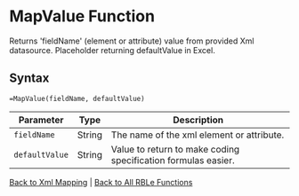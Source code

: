# MapValue Function

Returns 'fieldName' (element or attribute) value from provided Xml datasource.  Placeholder returning defaultValue in Excel.

## Syntax

```excel
=MapValue(fieldName, defaultValue)
```

Parameter | Type | Description
---|---|---
`fieldName` | String | The name of the xml element or attribute.
`defaultValue` | String | Value to return to make coding specification formulas easier.

[Back to Xml Mapping](RBLeXmlMapping.md) | [Back to All RBLe Functions](RBLe.md#function-documentation)